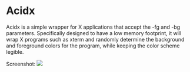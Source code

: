 # Acidx

Acidx is a simple wrapper for X applications that accept the -fg and -bg parameters.  Specifically designed to have a low memory footprint, it will wrap X programs such as xterm and randomly determine the background and foreground colors for the program, while keeping the color scheme legible.

Screenshot:
<img src=http://i.imgur.com/JmWoi.png>

